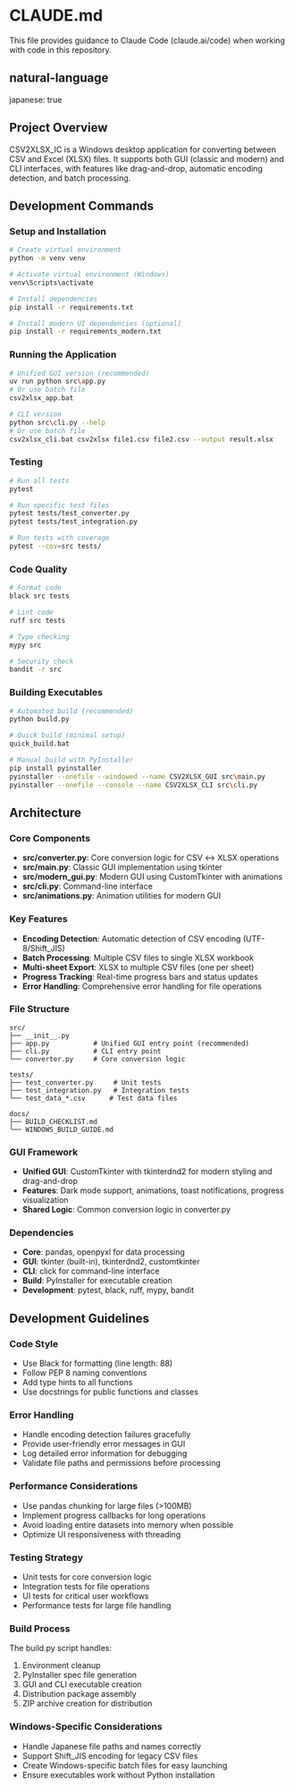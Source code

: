 # CLAUDE.md

This file provides guidance to Claude Code (claude.ai/code) when working with code in this repository.

## natural-language
 japanese: true

## Project Overview

CSV2XLSX_IC is a Windows desktop application for converting between CSV and Excel (XLSX) files. It supports both GUI (classic and modern) and CLI interfaces, with features like drag-and-drop, automatic encoding detection, and batch processing.

## Development Commands

### Setup and Installation
```bash
# Create virtual environment
python -m venv venv

# Activate virtual environment (Windows)
venv\Scripts\activate

# Install dependencies
pip install -r requirements.txt

# Install modern UI dependencies (optional)
pip install -r requirements_modern.txt
```

### Running the Application
```bash
# Unified GUI version (recommended)
uv run python src\app.py
# Or use batch file
csv2xlsx_app.bat

# CLI version
python src\cli.py --help
# Or use batch file
csv2xlsx_cli.bat csv2xlsx file1.csv file2.csv --output result.xlsx
```

### Testing
```bash
# Run all tests
pytest

# Run specific test files
pytest tests/test_converter.py
pytest tests/test_integration.py

# Run tests with coverage
pytest --cov=src tests/
```

### Code Quality
```bash
# Format code
black src tests

# Lint code
ruff src tests

# Type checking
mypy src

# Security check
bandit -r src
```

### Building Executables
```bash
# Automated build (recommended)
python build.py

# Quick build (minimal setup)
quick_build.bat

# Manual build with PyInstaller
pip install pyinstaller
pyinstaller --onefile --windowed --name CSV2XLSX_GUI src\main.py
pyinstaller --onefile --console --name CSV2XLSX_CLI src\cli.py
```

## Architecture

### Core Components
- **src/converter.py**: Core conversion logic for CSV ↔ XLSX operations
- **src/main.py**: Classic GUI implementation using tkinter
- **src/modern_gui.py**: Modern GUI using CustomTkinter with animations
- **src/cli.py**: Command-line interface
- **src/animations.py**: Animation utilities for modern GUI

### Key Features
- **Encoding Detection**: Automatic detection of CSV encoding (UTF-8/Shift_JIS)
- **Batch Processing**: Multiple CSV files to single XLSX workbook
- **Multi-sheet Export**: XLSX to multiple CSV files (one per sheet)
- **Progress Tracking**: Real-time progress bars and status updates
- **Error Handling**: Comprehensive error handling for file operations

### File Structure
```
src/
├── __init__.py
├── app.py           # Unified GUI entry point (recommended)
├── cli.py           # CLI entry point
└── converter.py     # Core conversion logic

tests/
├── test_converter.py     # Unit tests
├── test_integration.py   # Integration tests
└── test_data_*.csv      # Test data files

docs/
├── BUILD_CHECKLIST.md
└── WINDOWS_BUILD_GUIDE.md
```

### GUI Framework
- **Unified GUI**: CustomTkinter with tkinterdnd2 for modern styling and drag-and-drop
- **Features**: Dark mode support, animations, toast notifications, progress visualization
- **Shared Logic**: Common conversion logic in converter.py

### Dependencies
- **Core**: pandas, openpyxl for data processing
- **GUI**: tkinter (built-in), tkinterdnd2, customtkinter
- **CLI**: click for command-line interface
- **Build**: PyInstaller for executable creation
- **Development**: pytest, black, ruff, mypy, bandit

## Development Guidelines

### Code Style
- Use Black for formatting (line length: 88)
- Follow PEP 8 naming conventions
- Add type hints to all functions
- Use docstrings for public functions and classes

### Error Handling
- Handle encoding detection failures gracefully
- Provide user-friendly error messages in GUI
- Log detailed error information for debugging
- Validate file paths and permissions before processing

### Performance Considerations
- Use pandas chunking for large files (>100MB)
- Implement progress callbacks for long operations
- Avoid loading entire datasets into memory when possible
- Optimize UI responsiveness with threading

### Testing Strategy
- Unit tests for core conversion logic
- Integration tests for file operations
- UI tests for critical user workflows
- Performance tests for large file handling

### Build Process
The build.py script handles:
1. Environment cleanup
2. PyInstaller spec file generation
3. GUI and CLI executable creation
4. Distribution package assembly
5. ZIP archive creation for distribution

### Windows-Specific Considerations
- Handle Japanese file paths and names correctly
- Support Shift_JIS encoding for legacy CSV files
- Create Windows-specific batch files for easy launching
- Ensure executables work without Python installation